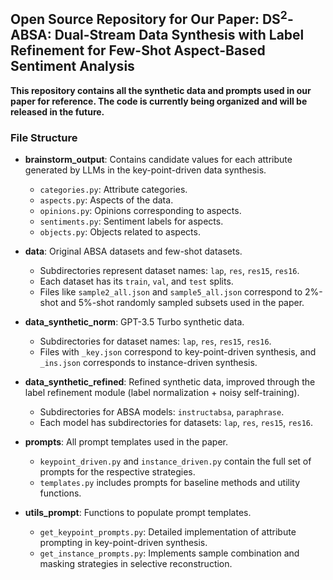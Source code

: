 ## Open Source Repository for Our Paper: DS$^2$-ABSA: Dual-Stream Data Synthesis with Label Refinement for Few-Shot Aspect-Based Sentiment Analysis

**This repository contains all the synthetic data and prompts used in our paper for reference. The code is currently being organized and will be released in the future.**


### File Structure

- **brainstorm_output**: Contains candidate values for each attribute generated by LLMs in the key-point-driven data synthesis.
    - `categories.py`: Attribute categories.
    - `aspects.py`: Aspects of the data.
    - `opinions.py`: Opinions corresponding to aspects.
    - `sentiments.py`: Sentiment labels for aspects.
    - `objects.py`: Objects related to aspects.

- **data**: Original ABSA datasets and few-shot datasets.
    - Subdirectories represent dataset names: `lap`, `res`, `res15`, `res16`.
    - Each dataset has its `train`, `val`, and `test` splits. 
    - Files like `sample2_all.json` and `sample5_all.json` correspond to 2%-shot and 5%-shot randomly sampled subsets used in the paper.

- **data_synthetic_norm**: GPT-3.5 Turbo synthetic data.
    - Subdirectories for dataset names: `lap`, `res`, `res15`, `res16`.
    - Files with `_key.json` correspond to key-point-driven synthesis, and `_ins.json` corresponds to instance-driven synthesis.

- **data_synthetic_refined**: Refined synthetic data, improved through the label refinement module (label normalization + noisy self-training).
    - Subdirectories for ABSA models: `instructabsa`, `paraphrase`.
    - Each model has subdirectories for datasets: `lap`, `res`, `res15`, `res16`.

- **prompts**: All prompt templates used in the paper.
    - `keypoint_driven.py` and `instance_driven.py` contain the full set of prompts for the respective strategies.
    - `templates.py` includes prompts for baseline methods and utility functions.

- **utils_prompt**: Functions to populate prompt templates.
    - `get_keypoint_prompts.py`: Detailed implementation of attribute prompting in key-point-driven synthesis.
    - `get_instance_prompts.py`: Implements sample combination and masking strategies in selective reconstruction.
